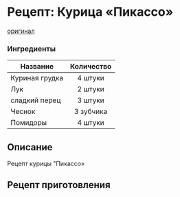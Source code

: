# Рецепт: Курица «Пикассо»
[оригинал](https://eda.ru/recepty/osnovnye-blyuda/kurica-pikasso-25902)

### Ингредиенты
| Название        	| Количество    |
| -------------   	|:-------------:|
| Куриная грудка 	| 4 штуки|
| Лук	| 2 штуки 		|
| сладкий перец		| 3 штуки	|
| Чеснок	| 3 зубчика|
| Помидоры	| 4 штуки|

## Описание
Рецепт курицы "Пикассо»

## Рецепт приготовления